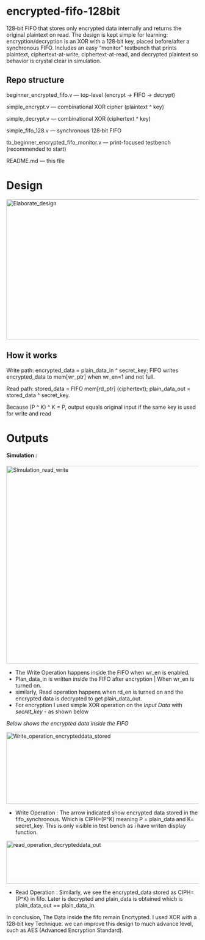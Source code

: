 # encrypted-fifo-128bit


128‑bit FIFO that stores only encrypted data internally and returns the original plaintext on read. The design is kept simple for learning: encryption/decryption is an XOR with a 128‑bit key, placed before/after a synchronous FIFO. Includes an easy “monitor” testbench that prints plaintext, ciphertext-at-write, ciphertext-at-read, and decrypted plaintext so behavior is crystal clear in simulation.


## Repo structure
beginner_encrypted_fifo.v — top-level (encrypt → FIFO → decrypt)

simple_encrypt.v — combinational XOR cipher (plaintext ^ key)

simple_decrypt.v — combinational XOR (ciphertext ^ key)

simple_fifo_128.v — synchronous 128‑bit FIFO

tb_beginner_encrypted_fifo_monitor.v — print-focused testbench (recommended to start)

README.md — this file

# Design 

<img width="1043" height="366" alt="Elaborate_design" src="https://github.com/user-attachments/assets/c3413d7e-79fb-4b28-96fc-e6409ac14435" />


## How it works
Write path: encrypted_data = plain_data_in ^ secret_key; FIFO writes encrypted_data to mem[wr_ptr] when wr_en=1 and not full.

Read path: stored_data = FIFO mem[rd_ptr] (ciphertext); plain_data_out = stored_data ^ secret_key.

Because (P ^ K) ^ K = P, output equals original input if the same key is used for write and read

# Outputs 

#### Simulation : 

<img width="1550" height="517" alt="Simulation_read_write" src="https://github.com/user-attachments/assets/9100c3cb-78b0-4970-8468-0e0ed3332aef" />

- The Write Operation happens inside the FIFO when wr_en is enabled.
- Plan_data_in is written inside the FIFO after encryption | When wr_en is turned on.
- similarly, Read operation happens when rd_en is turned on and the encrypted data is decrypted to get plain_data_out.
- For encryption I used simple XOR operation on the *Input Data* with *secret_key* - as shown below 

*Below shows the encrypted data inside the FIFO* 

<img width="1291" height="188" alt="Write_operation_encrypteddata_stored" src="https://github.com/user-attachments/assets/647b9a8b-3739-4f04-ae75-ef7ed9355f9c" />

- Write Operation : The arrow indicated show encrypted data stored in the fifo_synchronous. Which is CIPH=(P^K) meaning P = plain_data and K=         secret_key. This is only visible in test bench as i have writen display function.


<img width="1400" height="112" alt="read_operation_decrypteddata_out" src="https://github.com/user-attachments/assets/8a33b61c-6796-4d3f-8a1a-ccfb9eadb53b" />

- Read Operation : Similarly, we see the encrypted_data stored as CIPH=(P^K) in fifo. Later is decrypted and plain_data is obtained which is          plain_data_out  == plain_data_in.

In conclusion, The Data inside the fifo remain Encrtypted. I used  XOR with a 128‑bit key Technique. 
we  can improve this design to much advance level, such as AES (Advanced Encryption Standard). 

